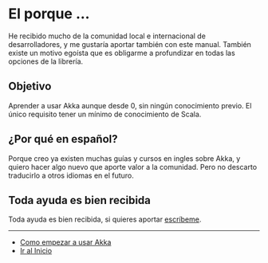 # El porque ...

He recibido mucho de la comunidad local e internacional de desarrolladores, y me gustaría aportar también con este manual.
También existe un motivo egoísta que es obligarme a profundizar en todas las opciones de la librería.

## Objetivo

Aprender a usar Akka aunque desde 0, sin ningún conocimiento previo. El único requisito tener un mínimo de conocimiento de Scala.

## ¿Por qué en español?

Porque creo ya existen muchas guías y cursos en ingles sobre Akka, y quiero hacer algo nuevo que aporte valor a la comunidad.
Pero no descarto traducirlo a otros idiomas en el futuro.

## Toda ayuda es bien recibida

Toda ayuda es bien recibida, si quieres aportar [escríbeme](https://twitter.com/rresino).

---

- [Como empezar a usar Akka](./01_how_to_begin.md)
- [Ir al Inicio](../README.md)
 
